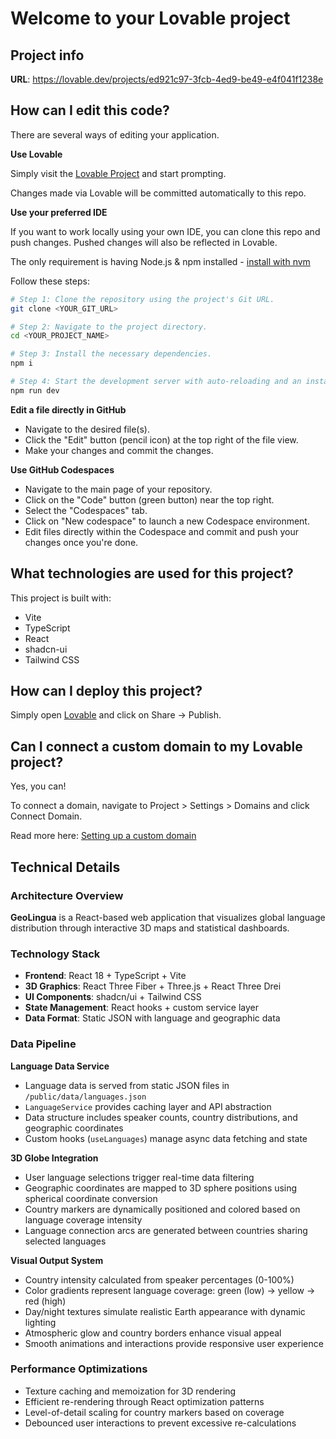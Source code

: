 # Welcome to your Lovable project

## Project info

**URL**: https://lovable.dev/projects/ed921c97-3fcb-4ed9-be49-e4f041f1238e

## How can I edit this code?

There are several ways of editing your application.

**Use Lovable**

Simply visit the [Lovable Project](https://lovable.dev/projects/ed921c97-3fcb-4ed9-be49-e4f041f1238e) and start prompting.

Changes made via Lovable will be committed automatically to this repo.

**Use your preferred IDE**

If you want to work locally using your own IDE, you can clone this repo and push changes. Pushed changes will also be reflected in Lovable.

The only requirement is having Node.js & npm installed - [install with nvm](https://github.com/nvm-sh/nvm#installing-and-updating)

Follow these steps:

```sh
# Step 1: Clone the repository using the project's Git URL.
git clone <YOUR_GIT_URL>

# Step 2: Navigate to the project directory.
cd <YOUR_PROJECT_NAME>

# Step 3: Install the necessary dependencies.
npm i

# Step 4: Start the development server with auto-reloading and an instant preview.
npm run dev
```

**Edit a file directly in GitHub**

- Navigate to the desired file(s).
- Click the "Edit" button (pencil icon) at the top right of the file view.
- Make your changes and commit the changes.

**Use GitHub Codespaces**

- Navigate to the main page of your repository.
- Click on the "Code" button (green button) near the top right.
- Select the "Codespaces" tab.
- Click on "New codespace" to launch a new Codespace environment.
- Edit files directly within the Codespace and commit and push your changes once you're done.

## What technologies are used for this project?

This project is built with:

- Vite
- TypeScript
- React
- shadcn-ui
- Tailwind CSS

## How can I deploy this project?

Simply open [Lovable](https://lovable.dev/projects/ed921c97-3fcb-4ed9-be49-e4f041f1238e) and click on Share -> Publish.

## Can I connect a custom domain to my Lovable project?

Yes, you can!

To connect a domain, navigate to Project > Settings > Domains and click Connect Domain.

Read more here: [Setting up a custom domain](https://docs.lovable.dev/tips-tricks/custom-domain#step-by-step-guide)

## Technical Details

### Architecture Overview

**GeoLingua** is a React-based web application that visualizes global language distribution through interactive 3D maps and statistical dashboards.

### Technology Stack

- **Frontend**: React 18 + TypeScript + Vite
- **3D Graphics**: React Three Fiber + Three.js + React Three Drei
- **UI Components**: shadcn/ui + Tailwind CSS
- **State Management**: React hooks + custom service layer
- **Data Format**: Static JSON with language and geographic data

### Data Pipeline

**Language Data Service**
- Language data is served from static JSON files in `/public/data/languages.json`
- `LanguageService` provides caching layer and API abstraction
- Data structure includes speaker counts, country distributions, and geographic coordinates
- Custom hooks (`useLanguages`) manage async data fetching and state

**3D Globe Integration**
- User language selections trigger real-time data filtering
- Geographic coordinates are mapped to 3D sphere positions using spherical coordinate conversion
- Country markers are dynamically positioned and colored based on language coverage intensity
- Language connection arcs are generated between countries sharing selected languages

**Visual Output System**
- Country intensity calculated from speaker percentages (0-100%)
- Color gradients represent language coverage: green (low) → yellow → red (high)
- Day/night textures simulate realistic Earth appearance with dynamic lighting
- Atmospheric glow and country borders enhance visual appeal
- Smooth animations and interactions provide responsive user experience

### Performance Optimizations

- Texture caching and memoization for 3D rendering
- Efficient re-rendering through React optimization patterns
- Level-of-detail scaling for country markers based on coverage
- Debounced user interactions to prevent excessive re-calculations
